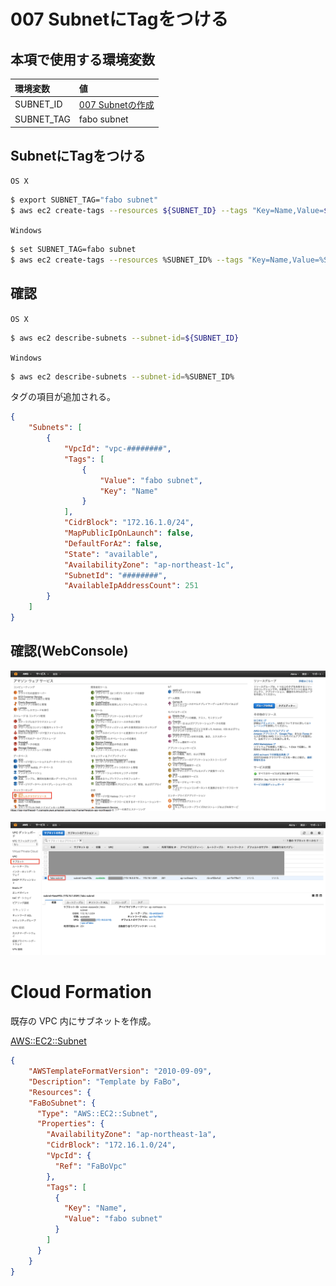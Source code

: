 # 007 SubnetにTagをつける

## 本項で使用する環境変数

|環境変数|値|
|:--|:--|
|SUBNET_ID|[007 Subnetの作成](/vpc/007_create_subnet.md)|
|SUBNET_TAG|fabo subnet|

## SubnetにTagをつける

`OS X`

```bash
$ export SUBNET_TAG="fabo subnet"
$ aws ec2 create-tags --resources ${SUBNET_ID} --tags "Key=Name,Value=${SUBNET_TAG}"
```
`Windows`

```bash
$ set SUBNET_TAG=fabo subnet
$ aws ec2 create-tags --resources %SUBNET_ID% --tags "Key=Name,Value=%SUBNET_TAG%"
```

## 確認

`OS X`

```bash
$ aws ec2 describe-subnets --subnet-id=${SUBNET_ID}
```

`Windows`

```bash
$ aws ec2 describe-subnets --subnet-id=%SUBNET_ID%
```

タグの項目が追加される。

```json
{
    "Subnets": [
        {
            "VpcId": "vpc-########", 
            "Tags": [
                {
                    "Value": "fabo subnet", 
                    "Key": "Name"
                }
            ], 
            "CidrBlock": "172.16.1.0/24", 
            "MapPublicIpOnLaunch": false, 
            "DefaultForAz": false, 
            "State": "available", 
            "AvailabilityZone": "ap-northeast-1c", 
            "SubnetId": "########", 
            "AvailableIpAddressCount": 251
        }
    ]
}
```

## 確認(WebConsole)

![](/img/vpc/subnet001.png)

![](/img/vpc/subnet002.png)

# Cloud Formation

既存の VPC 内にサブネットを作成。

[AWS::EC2::Subnet](http://docs.aws.amazon.com/ja_jp/AWSCloudFormation/latest/UserGuide/aws-resource-ec2-subnet.html)

```json
{
    "AWSTemplateFormatVersion": "2010-09-09",
    "Description": "Template by FaBo",
    "Resources": {
    "FaBoSubnet": {
      "Type": "AWS::EC2::Subnet",
      "Properties": {
        "AvailabilityZone": "ap-northeast-1a",
        "CidrBlock": "172.16.1.0/24",
        "VpcId": {
          "Ref": "FaBoVpc"
        },
        "Tags": [
          {
            "Key": "Name",
            "Value": "fabo subnet"
          }
        ]
      }
    }
}
```


